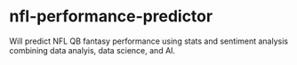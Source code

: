 # nfl-performance-predictor
Will predict NFL QB fantasy performance using stats and sentiment analysis combining data analyis, data science, and AI.
